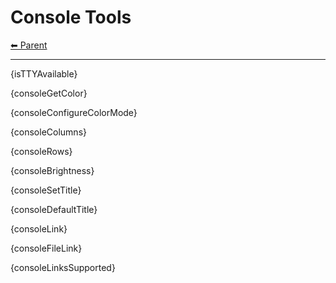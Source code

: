 # Console Tools

<!-- TEMPLATE header 2 -->
[⬅ Parent ](../index.md)
<hr />

{isTTYAvailable}

{consoleGetColor}

{consoleConfigureColorMode}

{consoleColumns}

{consoleRows}

{consoleBrightness}

{consoleSetTitle}

{consoleDefaultTitle}

{consoleLink}

{consoleFileLink}

{consoleLinksSupported}
